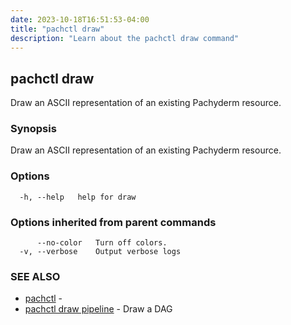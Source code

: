 ```yaml
---
date: 2023-10-18T16:51:53-04:00
title: "pachctl draw"
description: "Learn about the pachctl draw command"
---
```


## pachctl draw

Draw an ASCII representation of an existing Pachyderm resource.

### Synopsis

Draw an ASCII representation of an existing Pachyderm resource.

### Options

```
  -h, --help   help for draw
```

### Options inherited from parent commands

```
      --no-color   Turn off colors.
  -v, --verbose    Output verbose logs
```

### SEE ALSO

* [pachctl](../pachctl)	 - 
* [pachctl draw pipeline](../pachctl_draw_pipeline)	 - Draw a DAG

